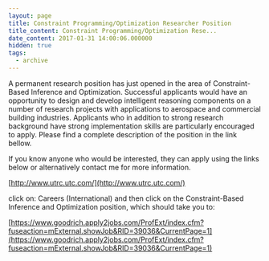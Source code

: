 ```yaml
---
layout: page
title: Constraint Programming/Optimization Researcher Position
title_content: Constraint Programming/Optimization Rese...
date_content: 2017-01-31 14:00:06.000000
hidden: true
tags:
  - archive
---
```

A permanent research position has just opened in the area of Constraint-Based
Inference and Optimization. Successful applicants would have an opportunity to
design and develop intelligent reasoning components on a number of research
projects with applications to aerospace and commercial building industries.
Applicants who in addition to strong research background have strong
implementation skills are particularly encouraged to apply. Please find a
complete description of the position in the link bellow.





If you know anyone who would be interested, they can apply using the links
below or alternatively contact me for more information.





[http://www.utrc.utc.com/](http://www.utrc.utc.com/)





click on: Careers (International) and then click on the Constraint-Based
Inference and Optimization position, which should take you to:





[https://www.goodrich.apply2jobs.com/ProfExt/index.cfm?fuseaction=mExternal.showJob&RID=39036&CurrentPage=1](https://www.goodrich.apply2jobs.com/ProfExt/index.cfm?fuseaction=mExternal.showJob&RID=39036&CurrentPage=1)


